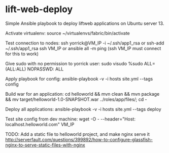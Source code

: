 lift-web-deploy
===============
Simple Ansible playbook to deploy liftweb applications on Ubuntu server 13.


Activate virtualenv:
source ~/virtualenvs/fabric/bin/activate

Test connection to nodes:
ssh yorrick@VM_IP -i ~/.ssh/app1_rsa
or
ssh-add ~/.ssh/app1_rsa
ssh VM_IP
or
ansible all -m ping (ssh VM_IP must connect for this to work)



Give sudo with no permission to yorrick user:
sudo visudo
%sudo   ALL=(ALL:ALL) NOPASSWD: ALL



Apply playbook for config:
ansible-playbook -v -i hosts site.yml --tags config



Build war for an application:
cd helloworld && mvn clean && mvn package && mv target/helloworld-1.0-SNAPSHOT.war ../roles/app/files/; cd -



Deploy all applications:
ansible-playbook -v -i hosts site.yml --tags deploy



Test site config from dev machine:
wget -O - --header="Host: localhost.helloworld.com" VM_IP



TODO:
Add a static file to helloworld project, and make nginx serve it
http://serverfault.com/questions/399892/how-to-configure-glassfish-nginx-to-serve-static-files-with-nginx

